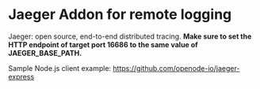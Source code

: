 # Jaeger Addon for remote logging

Jaeger: open source, end-to-end distributed tracing.
**Make sure to set the HTTP endpoint of target port 16686 to the same value of JAEGER_BASE_PATH.**

Sample Node.js client example: https://github.com/openode-io/jaeger-express
